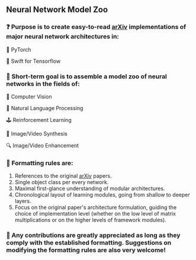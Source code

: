 ## Neural Network Model Zoo

### :question: Purpose is to create easy-to-read [arXiv](https://arxiv.org/) implementations of major neural network architectures in:

:dragon: PyTorch

:eagle: Swift for Tensorflow

### :dart: Short-term goal is to assemble a model zoo of neural networks in the fields of:

:eyes: Computer Vision

:speech_balloon: Natural Language Processing

:joystick: Reinforcement Learning

:art: Image/Video Synthesis

:mag: Image/Video Enhancement

### :straight_ruler: Formatting rules are:

1. References to the original [arXiv](https://arxiv.org/) papers.
2. Single object class per every network.
3. Maximal first-glance understanding of modular architectures.
4. Chronological layout of learning modules, going from shallow to deeper layers.
5. Focus on the original paper's architecture formulation, guiding the choice of implementation level (whether on the low level of matrix multiplications or on the higher levels of framework modules).

### :monocle_face: Any contributions are greatly appreciated as long as they comply with the established formatting. Suggestions on modifying the formatting rules are also very welcome!
